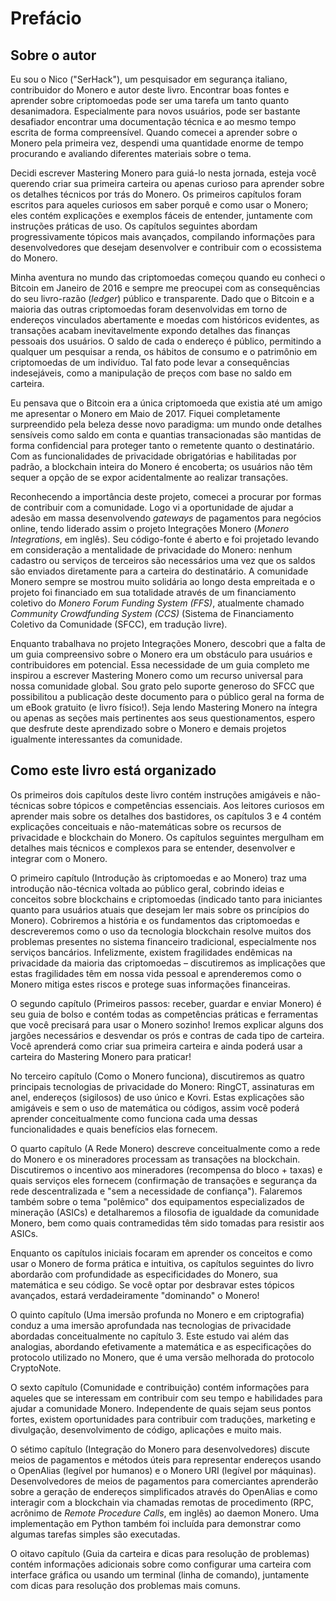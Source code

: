 # Prefácio

## Sobre o autor

Eu sou o Nico ("SerHack"), um pesquisador em segurança italiano, contribuidor do Monero e autor deste livro. Encontrar boas fontes e aprender sobre criptomoedas pode ser uma tarefa um tanto quanto desanimadora. Especialmente para novos usuários, pode ser bastante desafiador encontrar uma documentação técnica e ao mesmo tempo escrita de forma compreensível. Quando comecei a aprender sobre o Monero pela primeira vez, despendi uma quantidade enorme de tempo procurando e avaliando diferentes materiais sobre o tema.

Decidi escrever Mastering Monero para guiá-lo nesta jornada, esteja você querendo criar sua primeira carteira ou apenas curioso para aprender sobre os detalhes técnicos por trás do Monero. Os primeiros capítulos foram escritos para aqueles curiosos em saber porquê e como usar o Monero; eles contém explicações e exemplos fáceis de entender, juntamente com instruções práticas de uso. Os capítulos seguintes abordam progressivamente tópicos mais avançados, compilando informações para desenvolvedores que desejam desenvolver e contribuir com o ecossistema do Monero.

Minha aventura no mundo das criptomoedas começou quando eu conheci o Bitcoin em Janeiro de 2016 e sempre me preocupei com as consequências do seu livro-razão (_ledger_) público e transparente. Dado que o Bitcoin e a maioria das outras criptomoedas foram desenvolvidas em torno de endereços vinculados abertamente e moedas com históricos evidentes, as transações acabam inevitavelmente expondo detalhes das finanças pessoais dos usuários. O saldo de cada o endereço é público, permitindo a qualquer um pesquisar a renda, os hábitos de consumo e o patrimônio em criptomoedas de um indivíduo. Tal fato pode levar a consequências indesejáveis, como a manipulação de preços com base no saldo em carteira.

Eu pensava que o Bitcoin era a única criptomoeda que existia até um amigo me apresentar o Monero em Maio de 2017. Fiquei completamente surpreendido pela beleza desse novo paradigma: um mundo onde detalhes sensíveis como saldo em conta e quantias transacionadas são mantidas de forma confidencial para proteger tanto o remetente quanto o destinatário. Com as funcionalidades de privacidade obrigatórias e habilitadas por padrão, a blockchain inteira do Monero é encoberta; os usuários não têm sequer a opção de se expor acidentalmente ao realizar transações.

Reconhecendo a importância deste projeto, comecei a procurar por formas de contribuir com a comunidade. Logo vi a oportunidade de ajudar a adesão em massa desenvolvendo _gateways_ de pagamentos para negócios online, tendo liderado assim o projeto Integrações Monero (_Monero Integrations_, em inglês). Seu código-fonte é aberto e foi projetado levando em consideração a mentalidade de privacidade do Monero: nenhum cadastro ou serviços de terceiros são necessários uma vez que os saldos são enviados diretamente para a carteira do destinatário. A comunidade Monero sempre se mostrou muito solidária ao longo desta empreitada e o projeto foi financiado em sua totalidade através de um financiamento coletivo do _Monero Forum Funding System (FFS)_, atualmente chamado _Community Crowdfunding System (CCS)_ (Sistema de Financiamento Coletivo da Comunidade (SFCC), em tradução livre).

Enquanto trabalhava no projeto Integrações Monero, descobri que a falta de um guia compreensivo sobre o Monero era um obstáculo para usuários e contribuidores em potencial. Essa necessidade de um guia completo me inspirou a escrever Mastering Monero como um recurso universal para nossa comunidade global. Sou grato pelo suporte generoso do SFCC que possibilitou a publicação deste documento para o público geral na forma de um eBook gratuito (e livro físico!). Seja lendo Mastering Monero na íntegra ou apenas as seções mais pertinentes aos seus questionamentos, espero que desfrute deste aprendizado sobre o Monero e demais projetos igualmente interessantes da comunidade.

## Como este livro está organizado

Os primeiros dois capítulos deste livro contém instruções amigáveis e não-técnicas sobre tópicos e competências essenciais. Aos leitores curiosos em aprender mais sobre os detalhes dos bastidores, os capítulos 3 e 4 contém explicações conceituais e não-matemáticas sobre os recursos de privacidade e blockchain do Monero. Os capítulos seguintes mergulham em detalhes mais técnicos e complexos para se entender, desenvolver e integrar com o Monero.

O primeiro capítulo (Introdução às criptomoedas e ao Monero) traz uma introdução não-técnica voltada ao público geral, cobrindo ideias e conceitos sobre blockchains e criptomoedas (indicado tanto para iniciantes quanto para usuários atuais que desejam ler mais sobre os princípios do Monero). Cobriremos a história e os fundamentos das criptomoedas e descreveremos como o uso da tecnologia blockchain resolve muitos dos problemas presentes no sistema financeiro tradicional, especialmente nos serviços bancários. Infelizmente, existem fragilidades endêmicas na privacidade da maioria das criptomoedas – discutiremos as implicações que estas fragilidades têm em nossa vida pessoal e aprenderemos como o Monero mitiga estes riscos e protege suas informações financeiras.

O segundo capítulo (Primeiros passos: receber, guardar e enviar Monero) é seu guia de bolso e contém todas as competências práticas e ferramentas que você precisará para usar o Monero sozinho! Iremos explicar alguns dos jargões necessários e desvendar os prós e contras de cada tipo de carteira. Você aprenderá como criar sua primeira carteira e ainda poderá usar a carteira do Mastering Monero para praticar!

No terceiro capítulo (Como o Monero funciona), discutiremos as quatro principais tecnologias de privacidade do Monero: RingCT, assinaturas em anel, endereços (sigilosos) de uso único e Kovri. Estas explicações são amigáveis e sem o uso de matemática ou códigos, assim você poderá aprender conceitualmente como funciona cada uma dessas funcionalidades e quais benefícios elas fornecem.

O quarto capítulo (A Rede Monero) descreve conceitualmente como a rede do Monero e os mineradores processam as transações na blockchain. Discutiremos o incentivo aos mineradores (recompensa do bloco + taxas) e quais serviços eles fornecem (confirmação de transações e segurança da rede descentralizada e "sem a necessidade de confiança"). Falaremos também sobre o tema "polêmico" dos equipamentos especializados de mineração (ASICs) e detalharemos a filosofia de igualdade da comunidade Monero, bem como quais contramedidas têm sido tomadas para resistir aos ASICs.

Enquanto os capítulos iniciais focaram em aprender os conceitos e como usar o Monero de forma prática e intuitiva, os capítulos seguintes do livro abordarão com profundidade as especificidades do Monero, sua matemática e seu código. Se você optar por desbravar estes tópicos avançados, estará verdadeiramente "dominando" o Monero!

O quinto capítulo (Uma imersão profunda no Monero e em criptografia) conduz a uma imersão aprofundada nas tecnologias de privacidade abordadas conceitualmente no capítulo 3. Este estudo vai além das analogias, abordando efetivamente a matemática e as especificações do protocolo utilizado no Monero, que é uma versão melhorada do protocolo CryptoNote.

O sexto capítulo (Comunidade e contribuição) contém informações para aqueles que se interessam em contribuir com seu tempo e habilidades para ajudar a comunidade Monero. Independente de quais sejam seus pontos fortes, existem oportunidades para contribuir com traduções, marketing e divulgação, desenvolvimento de código, aplicações e muito mais.

O sétimo capítulo (Integração do Monero para desenvolvedores) discute meios de pagamentos e métodos úteis para representar endereços usando o OpenAlias (legível por humanos) e o Monero URI (legível por máquinas). Desenvolvedores de meios de pagamentos para comerciantes aprenderão sobre a geração de endereços simplificados através do OpenAlias e como interagir com a blockchain via chamadas remotas de procedimento (RPC, acrônimo de _Remote Procedure Calls_, em inglês) ao daemon Monero. Uma implementação em Python também foi incluída para demonstrar como algumas tarefas simples são executadas.

O oitavo capítulo (Guia da carteira e dicas para resolução de problemas) contém informações adicionais sobre como configurar uma carteira com interface gráfica ou usando um terminal (linha de comando), juntamente com dicas para resolução dos problemas mais comuns.
